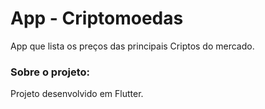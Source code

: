 # App - Criptomoedas

App que lista os preços das principais Criptos do mercado.

### Sobre o projeto:

Projeto desenvolvido em Flutter.
